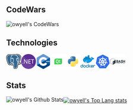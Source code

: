 
## CodeWars

<img src="https://www.codewars.com/users/kupns-aka-kupa/badges/large" alt="owyell's CodeWars">

## Technologies

<img alt="PostgeSql"
     align="left"
     height="40" 
     src="https://raw.githubusercontent.com/github/explore/80688e429a7d4ef2fca1e82350fe8e3517d3494d/topics/postgresql/postgresql.png" />

<img alt=".NET"
     align="left"
     height="40" 
     src="https://raw.githubusercontent.com/github/explore/80688e429a7d4ef2fca1e82350fe8e3517d3494d/topics/dotnet/dotnet.png" />

<img alt="C++"
     align="left"
     height="40" 
     src="https://raw.githubusercontent.com/github/explore/80688e429a7d4ef2fca1e82350fe8e3517d3494d/topics/cpp/cpp.png" />

<img alt="Qt" 
     align="left"
     height="40" 
     src="https://raw.githubusercontent.com/github/explore/80688e429a7d4ef2fca1e82350fe8e3517d3494d/topics/qt/qt.png" />

<img alt="Python" 
     align="left"
     height="40" 
     src="https://raw.githubusercontent.com/github/explore/80688e429a7d4ef2fca1e82350fe8e3517d3494d/topics/python/python.png" />

<img alt="Docker" 
     align="left"
     height="40" 
     src="https://raw.githubusercontent.com/github/explore/80688e429a7d4ef2fca1e82350fe8e3517d3494d/topics/docker/docker.png" />

<img alt="Bash"
     align="left"
     height="40"
     src="https://raw.githubusercontent.com/github/explore/80688e429a7d4ef2fca1e82350fe8e3517d3494d/topics/kubernetes/kubernetes.png" />

<img alt="Bash"
     height="40"
     src="https://raw.githubusercontent.com/github/explore/80688e429a7d4ef2fca1e82350fe8e3517d3494d/topics/bash/bash.png" />

## Stats

<a href="https://github.com/nevrending/github-readme-stats">
  <img align="left"
       alt="owyell's Github Stats" 
       src="https://github-readme-stats-belyanovia-gmailcom.vercel.app/api?username=kupns-aka-kupa&show_icons=true&layout=compact" />
</a>

<a href="https://github.com/nevrending/github-readme-stats">
  <img align="center" 
       alt="owyell's Top Lang stats"
       src="https://github-readme-stats.vercel.app/api/top-langs/?username=kupns-aka-kupa&layout=compact" />
</a>
